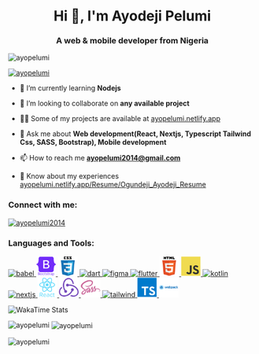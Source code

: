 <h1 align="center">Hi 👋, I'm Ayodeji Pelumi</h1>
<h3 align="center">A web & mobile developer from Nigeria</h3>

<p align="left"> <img src="https://komarev.com/ghpvc/?username=ayopelumi&label=Profile%20views&color=0e75b6&style=flat" alt="ayopelumi" /> </p>

<p align="left"> <a href="https://github.com/ryo-ma/github-profile-trophy"><img src="https://github-profile-trophy.vercel.app/?username=ayopelumi" alt="ayopelumi" /></a> </p>

- 🌱 I’m currently learning **Nodejs**

- 👯 I’m looking to collaborate on **any available project**

- 👨‍💻 Some of my projects are available at [ayopelumi.netlify.app](https://ayopelumi.vercel.app)

- 💬 Ask me about **Web development(React, Nextjs, Typescript Tailwind Css, SASS, Bootstrap), Mobile development**

- 📫 How to reach me **ayopelumi2014@gmail.com**

- 📄 Know about my experiences [ayopelumi.netlify.app/Resume/Ogundeji_Ayodeji_Resume](https://ayopelumi.netlify.app/Resume/Ogundeji_Ayodeji_Resume)

<h3 align="left">Connect with me:</h3>
<p align="left">
<a href="https://linkedin.com/in/ayopelumi2014" target="blank"><img align="center" src="https://raw.githubusercontent.com/rahuldkjain/github-profile-readme-generator/master/src/images/icons/Social/linked-in-alt.svg" alt="ayopelumi2014" height="30" width="40" /></a>
</p>

<h3 align="left">Languages and Tools:</h3>
<p align="left"> <a href="https://babeljs.io/" target="_blank" rel="noreferrer"> <img src="https://www.vectorlogo.zone/logos/babeljs/babeljs-icon.svg" alt="babel" width="40" height="40"/> </a> <a href="https://getbootstrap.com" target="_blank" rel="noreferrer"> <img src="https://raw.githubusercontent.com/devicons/devicon/master/icons/bootstrap/bootstrap-plain-wordmark.svg" alt="bootstrap" width="40" height="40"/> </a> <a href="https://www.w3schools.com/css/" target="_blank" rel="noreferrer"> <img src="https://raw.githubusercontent.com/devicons/devicon/master/icons/css3/css3-original-wordmark.svg" alt="css3" width="40" height="40"/> </a> <a href="https://dart.dev" target="_blank" rel="noreferrer"> <img src="https://www.vectorlogo.zone/logos/dartlang/dartlang-icon.svg" alt="dart" width="40" height="40"/> </a> <a href="https://www.figma.com/" target="_blank" rel="noreferrer"> <img src="https://www.vectorlogo.zone/logos/figma/figma-icon.svg" alt="figma" width="40" height="40"/> </a> <a href="https://flutter.dev" target="_blank" rel="noreferrer"> <img src="https://www.vectorlogo.zone/logos/flutterio/flutterio-icon.svg" alt="flutter" width="40" height="40"/> </a> <a href="https://www.w3.org/html/" target="_blank" rel="noreferrer"> <img src="https://raw.githubusercontent.com/devicons/devicon/master/icons/html5/html5-original-wordmark.svg" alt="html5" width="40" height="40"/> </a> <a href="https://developer.mozilla.org/en-US/docs/Web/JavaScript" target="_blank" rel="noreferrer"> <img src="https://raw.githubusercontent.com/devicons/devicon/master/icons/javascript/javascript-original.svg" alt="javascript" width="40" height="40"/> </a> <a href="https://kotlinlang.org" target="_blank" rel="noreferrer"> <img src="https://www.vectorlogo.zone/logos/kotlinlang/kotlinlang-icon.svg" alt="kotlin" width="40" height="40"/> </a> <a href="https://nextjs.org/" target="_blank" rel="noreferrer"> <img src="https://cdn.worldvectorlogo.com/logos/nextjs-2.svg" alt="nextjs" width="40" height="40"/> </a> <a href="https://reactjs.org/" target="_blank" rel="noreferrer"> <img src="https://raw.githubusercontent.com/devicons/devicon/master/icons/react/react-original-wordmark.svg" alt="react" width="40" height="40"/> </a> <a href="https://redux.js.org" target="_blank" rel="noreferrer"> <img src="https://raw.githubusercontent.com/devicons/devicon/master/icons/redux/redux-original.svg" alt="redux" width="40" height="40"/> </a> <a href="https://sass-lang.com" target="_blank" rel="noreferrer"> <img src="https://raw.githubusercontent.com/devicons/devicon/master/icons/sass/sass-original.svg" alt="sass" width="40" height="40"/> </a> <a href="https://tailwindcss.com/" target="_blank" rel="noreferrer"> <img src="https://www.vectorlogo.zone/logos/tailwindcss/tailwindcss-icon.svg" alt="tailwind" width="40" height="40"/> </a> <a href="https://www.typescriptlang.org/" target="_blank" rel="noreferrer"> <img src="https://raw.githubusercontent.com/devicons/devicon/master/icons/typescript/typescript-original.svg" alt="typescript" width="40" height="40"/> </a> <a href="https://webpack.js.org" target="_blank" rel="noreferrer"> <img src="https://raw.githubusercontent.com/devicons/devicon/d00d0969292a6569d45b06d3f350f463a0107b0d/icons/webpack/webpack-original-wordmark.svg" alt="webpack" width="40" height="40"/> </a> </p>


![WakaTime Stats](https://github-readme-stats.vercel.app/api/wakatime?username=ayopelumi2014)

<p><img align="left" src="https://github-readme-stats.vercel.app/api/top-langs?username=ayopelumi&show_icons=true&locale=en&layout=compact" alt="ayopelumi" /></p>

<p>&nbsp;<img align="center" src="https://github-readme-stats.vercel.app/api?username=ayopelumi&show_icons=true&locale=en" alt="ayopelumi" /></p>

<p><img align="center" src="https://github-readme-streak-stats.herokuapp.com/?user=ayopelumi&" alt="ayopelumi" /></p>




<!--START_SECTION:waka-->
<!--END_SECTION:waka-->
